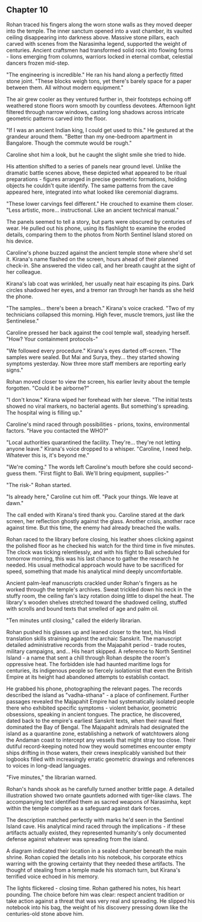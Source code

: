 ## Chapter 10

Rohan traced his fingers along the worn stone walls as they moved deeper into the temple. The inner sanctum opened into a vast chamber, its vaulted ceiling disappearing into darkness above. Massive stone pillars, each carved with scenes from the Narasimha legend, supported the weight of centuries. Ancient craftsmen had transformed solid rock into flowing forms - lions emerging from columns, warriors locked in eternal combat, celestial dancers frozen mid-step.

"The engineering is incredible." He ran his hand along a perfectly fitted stone joint. "These blocks weigh tons, yet there's barely space for a paper between them. All without modern equipment."

The air grew cooler as they ventured further in, their footsteps echoing off weathered stone floors worn smooth by countless devotees. Afternoon light filtered through narrow windows, casting long shadows across intricate geometric patterns carved into the floor.

"If I was an ancient Indian king, I could get used to this." He gestured at the grandeur around them. "Better than my one-bedroom apartment in Bangalore. Though the commute would be rough."

Caroline shot him a look, but he caught the slight smile she tried to hide.

His attention shifted to a series of panels near ground level. Unlike the dramatic battle scenes above, these depicted what appeared to be ritual preparations - figures arranged in precise geometric formations, holding objects he couldn't quite identify. The same patterns from the cave appeared here, integrated into what looked like ceremonial diagrams.

"These lower carvings feel different." He crouched to examine them closer. "Less artistic, more... instructional. Like an ancient technical manual."

The panels seemed to tell a story, but parts were obscured by centuries of wear. He pulled out his phone, using its flashlight to examine the eroded details, comparing them to the photos from North Sentinel Island stored on his device.

Caroline's phone buzzed against the ancient temple stone where she'd set it. Kirana's name flashed on the screen, hours ahead of their planned check-in. She answered the video call, and her breath caught at the sight of her colleague.

Kirana's lab coat was wrinkled, her usually neat hair escaping its pins. Dark circles shadowed her eyes, and a tremor ran through her hands as she held the phone.

"The samples... there's been a breach." Kirana's voice cracked. "Two of my technicians collapsed this morning. High fever, muscle tremors, just like the Sentinelese."

Caroline pressed her back against the cool temple wall, steadying herself. "How? Your containment protocols-"

"We followed every procedure." Kirana's eyes darted off-screen. "The samples were sealed. But Mai and Surya, they... they started showing symptoms yesterday. Now three more staff members are reporting early signs."

Rohan moved closer to view the screen, his earlier levity about the temple forgotten. "Could it be airborne?"

"I don't know." Kirana wiped her forehead with her sleeve. "The initial tests showed no viral markers, no bacterial agents. But something's spreading. The hospital wing is filling up."

Caroline's mind raced through possibilities - prions, toxins, environmental factors. "Have you contacted the WHO?"

"Local authorities quarantined the facility. They're... they're not letting anyone leave." Kirana's voice dropped to a whisper. "Caroline, I need help. Whatever this is, it's beyond me."

"We're coming." The words left Caroline's mouth before she could second-guess them. "First flight to Bali. We'll bring equipment, supplies-"

"The risk-" Rohan started.

"Is already here," Caroline cut him off. "Pack your things. We leave at dawn."

The call ended with Kirana's tired thank you. Caroline stared at the dark screen, her reflection ghostly against the glass. Another crisis, another race against time. But this time, the enemy had already breached the walls.

Rohan raced to the library before closing, his leather shoes clicking against the polished floor as he checked his watch for the third time in five minutes. The clock was ticking relentlessly, and with his flight to Bali scheduled for tomorrow morning, this was his last chance to gather the research he needed. His usual methodical approach would have to be sacrificed for speed, something that made his analytical mind deeply uncomfortable.

Ancient palm-leaf manuscripts crackled under Rohan's fingers as he worked through the temple's archives. Sweat trickled down his neck in the stuffy room, the ceiling fan's lazy rotation doing little to dispel the heat. The library's wooden shelves stretched toward the shadowed ceiling, stuffed with scrolls and bound texts that smelled of age and palm oil.

"Ten minutes until closing," called the elderly librarian.

Rohan pushed his glasses up and leaned closer to the text, his Hindi translation skills straining against the archaic Sanskrit. The manuscript detailed administrative records from the Majapahit period - trade routes, military campaigns, and... His heart skipped. A reference to North Sentinel Island - a name that sent a chill through Rohan despite the room's oppressive heat. The forbidden isle had haunted maritime logs for centuries, its indigenous people so fiercely isolationist that even the British Empire at its height had abandoned attempts to establish contact.

He grabbed his phone, photographing the relevant pages. The records described the island as "vadha-sthana" - a place of confinement. Further passages revealed the Majapahit Empire had systematically isolated people there who exhibited specific symptoms - violent behavior, geometric obsessions, speaking in ancient tongues. The practice, he discovered, dated back to the empire's earliest Sanskrit texts, when their naval fleet dominated the Bay of Bengal. The Majapahit admirals had designated the island as a quarantine zone, establishing a network of watchtowers along the Andaman coast to intercept any vessels that might stray too close. Their dutiful record-keeping noted how they would sometimes encounter empty ships drifting in those waters, their crews inexplicably vanished but their logbooks filled with increasingly erratic geometric drawings and references to voices in long-dead languages.

"Five minutes," the librarian warned.

Rohan's hands shook as he carefully turned another brittle page. A detailed illustration showed two ornate gauntlets adorned with tiger-like claws. The accompanying text identified them as sacred weapons of Narasimha, kept within the temple complex as a safeguard against dark forces.

The description matched perfectly with marks he'd seen in the Sentinel Island cave. His analytical mind raced through the implications - if these artifacts actually existed, they represented humanity's only documented defense against whatever was spreading from the island.

A diagram indicated their location in a sealed chamber beneath the main shrine. Rohan copied the details into his notebook, his corporate ethics warring with the growing certainty that they needed these artifacts. The thought of stealing from a temple made his stomach turn, but Kirana's terrified voice echoed in his memory.

The lights flickered - closing time. Rohan  gathered his notes, his heart pounding. The choice before him was clear: respect ancient tradition or take action against a threat that was very real and spreading. He slipped his notebook into his bag, the weight of his discovery pressing down like the centuries-old stone above him.
